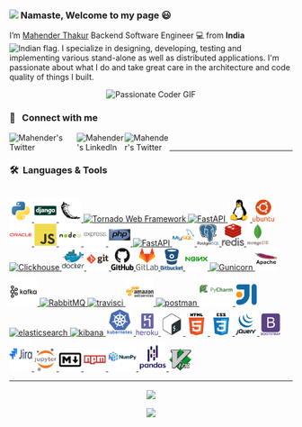 <!-- Welcome Note -->
### <img src="https://media.giphy.com/media/WqR7WfQVrpXNcmrm81/giphy.gif" width="25px"> Namaste, Welcome to my page 😃 <br/>

<!-- Introduction -->
I’m [Mahender Thakur](https://www.linkedin.com/in/mahender-thakur-940708145/) Backend Software Engineer :computer: from **India** <img alt="Indian flag" width="25px" height="20px" src="https://img.icons8.com/external-justicon-lineal-color-justicon/64/000000/external-india-flag-countrys-flags-justicon-lineal-color-justicon.png" />. I specialize in designing, developing, testing and implementing various stand-alone as well as distributed applications. I'm passionate about what I do and take great care in the architecture and code quality of things I built.

<p align="center">
 <img src="https://media.giphy.com/media/a8rlSHPozsTEuh1ibJ/giphy.gif" alt="Passionate Coder GIF" width="250"></img>
</p>

<!-- Social Links -->
### 🔗 &nbsp; **Connect with me**

<p>
	<a href="https://stackoverflow.com/users/9276634/mahender-thakur"> <img align="left" alt="Mahender's Twitter" width="120px" src="https://img.shields.io/badge/Stack_Overflow-FE7A16?style=for-the-badge&logo=stack-overflow&logoColor=white" /> </a>
	<a href="https://www.linkedin.com/in/mahender-thakur-940708145/"> <img align="left" alt="Mahender's LinkedIn" width="85px" src="https://img.shields.io/badge/LinkedIn-0077B5?style=for-the-badge&logo=linkedin&logoColor=white" /> </a>
	<a href="https://twitter.com/mahender933"> <img align="left" alt="Mahender's Twitter" width="80px" src="https://img.shields.io/badge/Twitter-1DA1F2?style=for-the-badge&logo=twitter&logoColor=white" /> </a>
	<br/>
</p> 
 
 ---
 
### 🛠️&nbsp;&nbsp;Languages&nbsp;&&nbsp;Tools <br/><br/>
<p align="left">
	<a href="https://www.python.org" rel="nofollow"> <img src="https://raw.githubusercontent.com/devicons/devicon/master/icons/python/python-original.svg" alt="python" width="40" height="40" style="max-width: 100%;"> </a>
	<a href="https://www.djangoproject.com/" rel="nofollow"> <img src="https://raw.githubusercontent.com/devicons/devicon/master/icons/django/django-original.svg" alt="django" width="40" height="40" style="max-width: 100%;"> </a>
	<a href="https://flask.palletsprojects.com/" rel="nofollow"> <img src="https://raw.githubusercontent.com/devicons/devicon/master/icons/flask/flask-original.svg" alt="flask" width="40" height="40" style="max-width: 100%;"> </a>
	<a href="https://www.tornadoweb.org/en/stable/" rel="nofollow"> <img src="https://img.shields.io/badge/-Tornado-007ACC?style=flat-square&logo=tornado&logoColor=white" alt="Tornado Web Framework" style="max-width: 100%;"> </a>
	<a href="https://fastapi.tiangolo.com/" rel="nofollow"> <img src="https://img.shields.io/badge/-FastAPI-009485?style=flat-square&logo=FastAPI&logoColor=white" alt="FastAPI" style="max-width: 100%;"> </a>
	<a href="https://www.linux.org/" rel="nofollow"> <img src="https://raw.githubusercontent.com/devicons/devicon/master/icons/linux/linux-original.svg" alt="linux" width="40" height="40" style="max-width: 100%;"> </a>
	<a href="https://ubuntu.com/"> <img src="https://raw.githubusercontent.com/devicons/devicon/master/icons/ubuntu/ubuntu-plain-wordmark.svg" alt="ubuntu" width="40" height="40" style="max-width: 100%;"> </a>
	<a href="https://www.oracle.com/"> <img src="https://raw.githubusercontent.com/devicons/devicon/master/icons/oracle/oracle-original.svg" alt="Oracle" width="40" height="40" style="max-width: 100%;"> </a>
	<a href="https://developer.mozilla.org/en-US/docs/Web/JavaScript" rel="nofollow"> <img src="https://raw.githubusercontent.com/devicons/devicon/master/icons/javascript/javascript-original.svg" alt="javascript" width="40" height="40" style="max-width: 100%;"> </a>
	<a href="https://nodejs.org/en/" rel="nofollow"> <img src="https://raw.githubusercontent.com/devicons/devicon/master/icons/nodejs/nodejs-original-wordmark.svg" alt="Node JS" width="40" height="40" style="max-width: 100%;"> </a>
	<a href="https://expressjs.com" rel="nofollow"> <img src="https://raw.githubusercontent.com/devicons/devicon/master/icons/express/express-original-wordmark.svg" alt="express" width="40" height="40" style="max-width: 100%;"> </a>
	<a href="https://www.php.net" rel="nofollow"> <img src="https://raw.githubusercontent.com/devicons/devicon/master/icons/php/php-original.svg" alt="php" width="40" height="40" style="max-width: 100%;"> </a>
	<a href="https://www.sqlite.org/index.html" rel="nofollow"> <img src="https://img.shields.io/badge/-Sqlite-007ACC?style=flat-square&logo=sqlite&logoColor=white" alt="FastAPI" style="max-width: 100%;"> </a>
	<a href="https://www.mysql.com/" rel="nofollow"> <img src="https://raw.githubusercontent.com/devicons/devicon/master/icons/mysql/mysql-original-wordmark.svg" alt="MySQL" width="40" height="40" style="max-width: 100%;"> </a>
	<a href="https://www.postgresql.org/" rel="nofollow"> <img src="https://raw.githubusercontent.com/devicons/devicon/master/icons/postgresql/postgresql-original-wordmark.svg" alt="Postgresql" width="40" height="40" style="max-width: 100%;"> </a>
	<a href="https://redis.io/" rel="nofollow"> <img src="https://raw.githubusercontent.com/devicons/devicon/master/icons/redis/redis-original-wordmark.svg" alt="Redis" width="40" height="40" style="max-width: 100%;"> </a>
	<a href="https://www.mongodb.com/" rel="nofollow"> <img src="https://raw.githubusercontent.com/devicons/devicon/master/icons/mongodb/mongodb-original-wordmark.svg" alt="Mongodb" width="40" height="40" style="max-width: 100%;"> </a>
	<a href="https://clickhouse.tech/" rel="nofollow"> <img src="https://img.shields.io/badge/-Clickhouse-FFFF00?style=flat-square&logo=clickhouse&logoColor=black" alt="Clickhouse" style="max-width: 100%;"> </a>
	<a href="https://www.docker.com/" rel="nofollow"> <img src="https://raw.githubusercontent.com/devicons/devicon/master/icons/docker/docker-original-wordmark.svg" alt="docker" width="40" height="40" style="max-width: 100%;"> </a>
	<a href="https://git-scm.com/" rel="nofollow"> <img src="https://raw.githubusercontent.com/devicons/devicon/master/icons/git/git-original-wordmark.svg" alt="Git SCM" width="40" height="40" style="max-width: 100%;"> </a>
	<a href="https://github.com/" rel="nofollow"> <img src="https://raw.githubusercontent.com/devicons/devicon/master/icons/github/github-original-wordmark.svg" alt="Github" width="40" height="40" style="max-width: 100%;"> </a>
	<a href="https://gitlab.com/" rel="nofollow"> <img src="https://raw.githubusercontent.com/devicons/devicon/master/icons/gitlab/gitlab-original-wordmark.svg" alt="Gitlab" width="40" height="40" style="max-width: 100%;"> </a>
	<a href="https://bitbucket.com/" rel="nofollow"> <img src="https://raw.githubusercontent.com/devicons/devicon/master/icons/bitbucket/bitbucket-original-wordmark.svg" alt="Gitlab" width="40" height="40" style="max-width: 100%;"> </a>
	<a href="https://www.nginx.com" rel="nofollow"> <img src="https://raw.githubusercontent.com/devicons/devicon/master/icons/nginx/nginx-original.svg" alt="nginx" width="40" height="40" style="max-width: 100%;"> </a>
	<a href="https://gunicorn.org/" rel="nofollow"> <img src="https://img.shields.io/badge/-Gunicorn-069139?style=flat-square&logo=gunicorn&logoColor=black" alt="Gunicorn" style="max-width: 100%;"> </a>
	<a href="https://www.apache.org/" rel="nofollow"> <img src="https://raw.githubusercontent.com/devicons/devicon/master/icons/apache/apache-original-wordmark.svg" alt="Gitlab" width="40" height="40" style="max-width: 100%;"> </a>
	<a href="https://kafka.apache.org/" rel="nofollow"> <img src="https://raw.githubusercontent.com/devicons/devicon/master/icons/apachekafka/apachekafka-original-wordmark.svg" alt="Gitlab" width="50" height="50" style="max-width: 100%;"> </a>
	<a href="https://www.rabbitmq.com/" rel="nofollow"> <img src="https://img.shields.io/badge/-Rabbitmq-ff700a?style=flat-square&logo=rabbitmq&logoColor=black" alt="RabbitMQ" style="max-width: 100%;"> </a>
	<a href="https://travis-ci.org" rel="nofollow"> <img src="https://camo.githubusercontent.com/12a65fb0beb7c1463b472782e6349e1b9be56be1b3d3e30a510831f4cd5ce43f/68747470733a2f2f7777772e766563746f726c6f676f2e7a6f6e652f6c6f676f732f7472617669732d63692f7472617669732d63692d69636f6e2e737667" alt="travisci" width="40" height="40" data-canonical-src="https://www.vectorlogo.zone/logos/travis-ci/travis-ci-icon.svg" style="max-width: 100%;"> </a>
	<a href="https://aws.amazon.com/" rel="nofollow"> <img src="https://raw.githubusercontent.com/devicons/devicon/master/icons/amazonwebservices/amazonwebservices-original-wordmark.svg" alt="Amazon Web Services" width="50" height="50" style="max-width: 100%;"> </a>
	<a href="https://postman.com" rel="nofollow"> <img src="https://camo.githubusercontent.com/93b32389bf746009ca2370de7fe06c3b5146f4c99d99df65994f9ced0ba41685/68747470733a2f2f7777772e766563746f726c6f676f2e7a6f6e652f6c6f676f732f676574706f73746d616e2f676574706f73746d616e2d69636f6e2e737667" alt="postman" width="40" height="40" data-canonical-src="https://www.vectorlogo.zone/logos/getpostman/getpostman-icon.svg" style="max-width: 100%;"> </a>
	<a href="https://www.jetbrains.com/pycharm/" rel="nofollow"> <img src="https://raw.githubusercontent.com/devicons/devicon/master/icons/pycharm/pycharm-plain-wordmark.svg" alt="Pycharm" width="60" height="60" style="max-width: 100%;"> </a>
	<a href="https://www.jetbrains.com/idea" rel="nofollow"> <img src="https://raw.githubusercontent.com/devicons/devicon/master/icons/intellij/intellij-original.svg" alt="Intellij" width="40" height="40" style="max-width: 100%;"> </a>
	<a href="https://www.elastic.co" rel="nofollow"> <img src="https://camo.githubusercontent.com/d4cbacdc000de378e0dcae3b5ee54923c0ad04f6e52b7aa886a748fba5578def/68747470733a2f2f7777772e766563746f726c6f676f2e7a6f6e652f6c6f676f732f656c61737469632f656c61737469632d69636f6e2e737667" alt="elasticsearch" width="40" height="40" data-canonical-src="https://www.vectorlogo.zone/logos/elastic/elastic-icon.svg" style="max-width: 100%;"> </a>
	<a href="https://www.elastic.co/kibana" rel="nofollow"> <img src="https://camo.githubusercontent.com/dbc1482101cfa71adf795a200aa1b832d4ccbba9719b2d6e91a67192caf45d75/68747470733a2f2f7777772e766563746f726c6f676f2e7a6f6e652f6c6f676f732f656c6173746963636f5f6b6962616e612f656c6173746963636f5f6b6962616e612d69636f6e2e737667" alt="kibana" width="40" height="40" data-canonical-src="https://www.vectorlogo.zone/logos/elasticco_kibana/elasticco_kibana-icon.svg" style="max-width: 100%;"> </a>
	<a href="https://kubernetes.io" rel="nofollow"> <img src="https://raw.githubusercontent.com/devicons/devicon/master/icons/kubernetes/kubernetes-plain-wordmark.svg" alt="kubernetes" width="50" height="50" style="max-width: 100%;"> </a>
	<a href="https://www.heroku.com/" rel="nofollow"> <img src="https://raw.githubusercontent.com/devicons/devicon/master/icons/heroku/heroku-plain-wordmark.svg" alt="Heroku" width="40" height="40" style="max-width: 100%;"> </a>
	<a href="https://en.wikipedia.org/wiki/Bash_(Unix_shell)" rel="nofollow"> <img src="https://raw.githubusercontent.com/devicons/devicon/master/icons/bash/bash-original.svg" alt="Bash" width="40" height="40" style="max-width: 100%;"> </a>
	<a href="https://en.wikipedia.org/wiki/HTML" rel="nofollow"> <img src="https://raw.githubusercontent.com/devicons/devicon/master/icons/html5/html5-original-wordmark.svg" alt="HTML" width="40" height="40" style="max-width: 100%;"> </a>
	<a href="https://en.wikipedia.org/wiki/CSS" rel="nofollow"> <img src="https://raw.githubusercontent.com/devicons/devicon/master/icons/css3/css3-original-wordmark.svg" alt="CSS" width="40" height="40" style="max-width: 100%;"> </a>
	<a href="https://jquery.com/" rel="nofollow"> <img src="https://raw.githubusercontent.com/devicons/devicon/master/icons/jquery/jquery-original-wordmark.svg" alt="Jquery" width="40" height="40" style="max-width: 100%;"> </a>
	<a href="https://getbootstrap.com/" rel="nofollow"> <img src="https://raw.githubusercontent.com/devicons/devicon/master/icons/bootstrap/bootstrap-plain-wordmark.svg" alt="Bootstrap" width="40" height="40" style="max-width: 100%;"> </a>
	<a href="https://www.atlassian.com/software/jira" rel="nofollow"> <img src="https://raw.githubusercontent.com/devicons/devicon/master/icons/jira/jira-original-wordmark.svg" alt="JIRA" width="40" height="60" style="max-width: 100%;"> </a>
	<a href="https://jupyter.org/" rel="nofollow"> <img src="https://raw.githubusercontent.com/devicons/devicon/master/icons/jupyter/jupyter-original-wordmark.svg" alt="Jupyter" width="40" height="40" style="max-width: 100%;"> </a>
	<a href="https://www.markdownguide.org/" rel="nofollow"> <img src="https://raw.githubusercontent.com/devicons/devicon/master/icons/markdown/markdown-original.svg" alt="Markdown" width="40" height="40" style="max-width: 100%;"> </a>
	<a href="https://www.npmjs.com/" rel="nofollow"> <img src="https://raw.githubusercontent.com/devicons/devicon/master/icons/npm/npm-original-wordmark.svg" alt="NPM" width="40" height="40" style="max-width: 100%;"> </a>
	<a href="https://numpy.org/" rel="nofollow"> <img src="https://raw.githubusercontent.com/devicons/devicon/master/icons/numpy/numpy-original-wordmark.svg" alt="Numpy" width="50" height="50" style="max-width: 100%;"> </a>
	<a href="https://pandas.pydata.org/" rel="nofollow"> <img src="https://raw.githubusercontent.com/devicons/devicon/master/icons/pandas/pandas-original-wordmark.svg" alt="Pandas" width="50" height="50" style="max-width: 100%;"> </a>
	<a href="https://www.vim.org/" rel="nofollow"> <img src="https://raw.githubusercontent.com/devicons/devicon/master/icons/vim/vim-original.svg" alt="Vim" width="40" height="40" style="max-width: 100%;"> </a>
</p>

---

<!-- credits: @anuraghazra/github-readme-stats -->
<p align="center">
 <a href="https://github.com/mahender933/git-stats-workflow"> <img align="center" src="https://git-stats-workflow-mahender933.vercel.app/api/top-langs/?username=mahender933&theme=vue-dark" /></a>
</p>
<p align="center">
 <a href="https://github.com/mahender933/git-stats-workflow"> <img align="center" src="https://git-stats-workflow-mahender933.vercel.app/api/?username=mahender933&show_icons=true&high_border=true&theme=vue-dark" /></a>
</p>



<!---
# TODO:
👨🏻‍💻 About Me:
- 👀 I am a Backend Engineer with almost 3 years of industry experience. I specialize in designing, developing, testing and implementing 
      various stand-alone as well as distributed application in Python.
- 🌱 I’m currently learning ...
- 💞️ I’m looking to collaborate on ...
- 📫 How to reach me ...
--->
